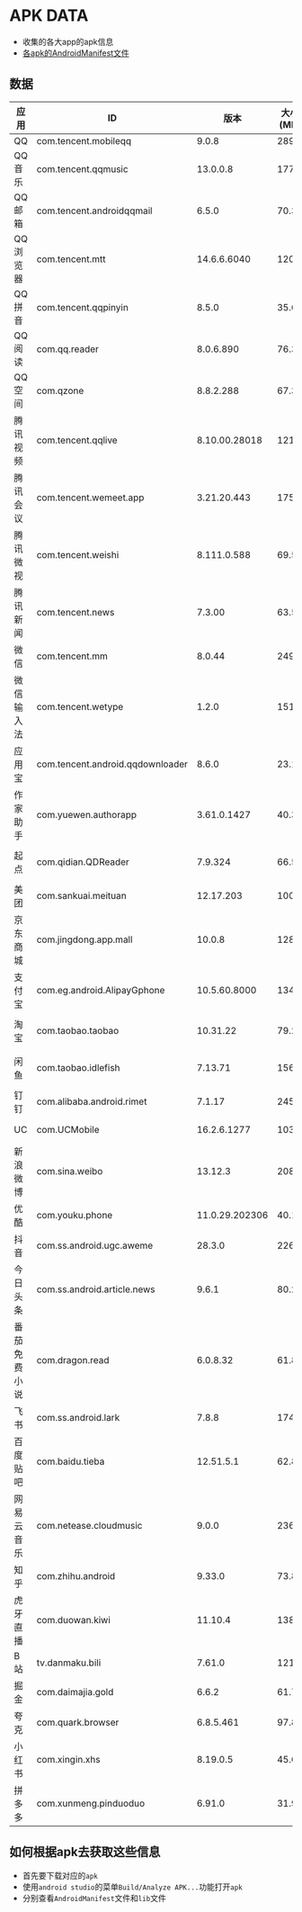 # APK DATA

- 收集的各大app的apk信息
- [各apk的AndroidManifest文件](./data)

## 数据

| 应用     | ID                               | 版本             | 大小(MB) | ABI                   | minSdkVersion | targetSdkVersion | compileSdkVersion | React Native | Flutter | Weex |
|--------|----------------------------------|----------------|--------|-----------------------|---------------|------------------|-------------------|--------------|---------|------|
| QQ     | com.tencent.mobileqq             | 9.0.8          | 289.7  | arm64-v8a             | 23            | 31               | 31                |              |         |      |
| QQ音乐   | com.tencent.qqmusic              | 13.0.0.8       | 177    | arm64-v8a             | 23            | 30               | 32                |              |         |      |
| QQ邮箱   | com.tencent.androidqqmail        | 6.5.0          | 70.3   | arm64-v8a/armeabi     | 21            | 31               | 31                |              | ✅       |      |
| QQ浏览器  | com.tencent.mtt                  | 14.6.6.6040    | 120.1  | armeabi               | 21            | 30               | 30                |              | ✅       |      |
| QQ拼音   | com.tencent.qqpinyin             | 8.5.0          | 35.6   | arm64-v8a/armeabi     | 21            | 26               | 28                |              |         |      |
| QQ阅读   | com.qq.reader                    | 8.0.6.890      | 76.3   | armeabi-v7a/arm64-v8a | 21            | 31               | 31                |              | ✅       |      |
| QQ空间   | com.qzone                        | 8.8.2.288      | 67.3   | arm64-v8a             | 21            | 26               |                   |              |         |      |
| 腾讯视频   | com.tencent.qqlive               | 8.10.00.28018  | 121.4  | armeabi-v7a           | 21            | 33               | 33                |              |         |      |
| 腾讯会议   | com.tencent.wemeet.app           | 3.21.20.443    | 175    | armeabi-v7a/arm64-v8a | 21            | 33               | 33                |              |         |      |
| 腾讯微视   | com.tencent.weishi               | 8.111.0.588    | 69.5   | armeabi               | 23            | 28               | 33                |              |         |      |
| 腾讯新闻   | com.tencent.news                 | 7.3.00         | 63.5   | arm64-v8a             | 21            | 30               | 33                |              |         |      |
| 微信     | com.tencent.mm                   | 8.0.44         | 249.7  | arm64-v8a             | 23            | 30               | 32                |              |         |      |
| 微信输入法  | com.tencent.wetype               | 1.2.0          | 151.5  | arm64-v8a             | 24            | 31               | 33                |              |         |      |
| 应用宝    | com.tencent.android.qqdownloader | 8.6.0          | 23.1   | arm64-v8a/armeabi     | 21            | 26               | 33                |              |         |      |
| 作家助手   | com.yuewen.authorapp             | 3.61.0.1427    | 40.3   | armeabi-v7a/arm64-v8a | 21            | 30               | 30                |              |         |      |
| 起点     | com.qidian.QDReader              | 7.9.324        | 66.5   | armeabi-v7a/arm64-v8a | 21            | 30               | 31                |              | ✅       |      |
| 美团     | com.sankuai.meituan              | 12.17.203      | 100    | armeabi               | 21            | 30               | 30                |              |         |      |
| 京东商城   | com.jingdong.app.mall            | 10.0.8         | 128    | armeabi-v7a           | 16            | 29               | 29                |              | ✅       |      |
| 支付宝    | com.eg.android.AlipayGphone      | 10.5.60.8000   | 134.4  | arm64-v8a             | 21            | 31               | 33                |              |         |      |
| 淘宝     | com.taobao.taobao                | 10.31.22       | 79.2   | armeabi-v7a/arm64-v8a | 21            | 33               | 33                |              |         | ✅    |
| 闲鱼     | com.taobao.idlefish              | 7.13.71        | 156    | armeabi-v7a/arm64-v8a | 21            | 28               | 29                |              | ✅       |      |
| 钉钉     | com.alibaba.android.rimet        | 7.1.17         | 245.2  | arm64-v8a             | 21            | 28               | 33                |              | ✅       |      |
| UC     | com.UCMobile                     | 16.2.6.1277    | 103.2  | armeabi-v7a           | 21            | 30               | 30                |              | ✅       |      |
| 新浪微博   | com.sina.weibo                   | 13.12.3        | 208.6  | arm64-v8a/armeabi     | 21            | 32               | 32                |              | ✅       |      |
| 优酷     | com.youku.phone                  | 11.0.29.202306 | 40.1   | arm64-v8a             | 21            | 33               | 33                |              |         | ✅    |
| 抖音     | com.ss.android.ugc.aweme         | 28.3.0         | 226    | arm64-v8a             | 23            | 30               | 31                |              |         |      |
| 今日头条   | com.ss.android.article.news      | 9.6.1          | 80.2   | arm64-v8a             | 21            | 30               | 30                |              |         |      |
| 番茄免费小说 | com.dragon.read                  | 6.0.8.32       | 61.8   | armeabi-v7a           | 21            | 30               | 30                |              |         |      |
| 飞书     | com.ss.android.lark              | 7.8.8          | 174.4  | arm64-v8a             | 22            | 33               | 33                |              |         |      |
| 百度贴吧   | com.baidu.tieba                  | 12.51.5.1      | 62.8   | arm64-v8a             | 22            | 30               | 30                |              |         |      |
| 网易云音乐  | com.netease.cloudmusic           | 9.0.0          | 236.2  | armeabi-v7a/arm64-v8a | 23            | 30               | 34                |              |         |      |
| 知乎     | com.zhihu.android                | 9.33.0         | 73.8   | armeabi-v7a           | 21            | 33               | 30                |              |         |      |
| 虎牙直播   | com.duowan.kiwi                  | 11.10.4        | 138.4  | arm64-v8a             | 21            | 31               | 30                |              |         |      |
| B站     | tv.danmaku.bili                  | 7.61.0         | 121.5  | arm64-v8a             | 21            | 33               | 34                |              |         |      |
| 掘金     | com.daimajia.gold                | 6.6.2          | 61.7   | arm64-v8a             | 23            | 30               | 30                |              | ✅       |      |
| 夸克     | com.quark.browser                | 6.8.5.461      | 97.8   | armeabi-v7a           | 21            | 30               | 30                |              | ✅       |      |
| 小红书    | com.xingin.xhs                   | 8.19.0.5       | 45.6   | armeabi-v7a           | 21            | 33               | 33                |              |         |      |
| 拼多多    | com.xunmeng.pinduoduo            | 6.91.0         | 31.9   | armeabi-v7a/arm64-v8a | 15            | 30               | 33                |              |         |      |

## 如何根据apk去获取这些信息

- 首先要下载对应的`apk`
- 使用`android studio`的菜单`Build/Analyze APK...`功能打开`apk`
- 分别查看`AndroidManifest`文件和`lib`文件